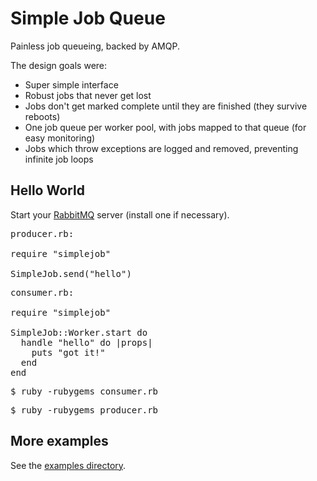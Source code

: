 Simple Job Queue
================

Painless job queueing, backed by AMQP.

The design goals were:

* Super simple interface
* Robust jobs that never get lost
* Jobs don't get marked complete until they are finished (they survive reboots)
* One job queue per worker pool, with jobs mapped to that queue (for easy monitoring)
* Jobs which throw exceptions are logged and removed, preventing infinite job loops

Hello World
-----------

Start your [RabbitMQ](http://www.rabbitmq.com/) server (install one if necessary).

<pre>
producer.rb:

require "simplejob"

SimpleJob.send("hello")
</pre>

<pre>
consumer.rb:

require "simplejob"

SimpleJob::Worker.start do
  handle "hello" do |props|
    puts "got it!"
  end
end
</pre>

<pre>
$ ruby -rubygems consumer.rb
</pre>

<pre>
$ ruby -rubygems producer.rb
</pre>

More examples
-------------

See the [examples directory](http://github.com/kenpratt/simple-job-queue/tree/master/examples).
